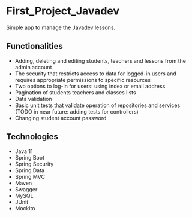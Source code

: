# First_Project_Javadev

Simple app to manage the Javadev lessons.

## Functionalities
- Adding, deleting and editing students, teachers and lessons from the admin account
- The security that restricts access to data for logged-in users and requires appropriate permissions to specific resources
- Two options to log-in for users: using index or email address
- Pagination of students teachers and classes lists
- Data validation
- Basic unit tests that validate operation of repositories and services (TODO in near future: adding tests for controllers)
- Changing student account password

## Technologies
- Java 11
- Spring Boot
- Spring Security
- Spring Data
- Spring MVC
- Maven
- Swagger
- MySQL
- JUnit
- Mockito
